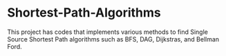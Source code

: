 # Shortest-Path-Algorithms
This project has codes that implements various methods to find Single Source Shortest Path algorithms such as BFS, DAG,  Dijkstras, and Bellman Ford.
